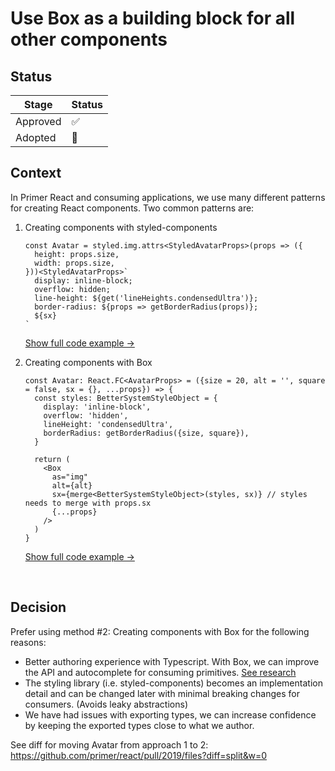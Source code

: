 # Use Box as a building block for all other components

## Status

| Stage    | Status |
| -------- | ------ |
| Approved | ✅     |
| Adopted  | 🚧     |

## Context

In Primer React and consuming applications, we use many different patterns for creating React components. Two common patterns are:

1. Creating components with styled-components

   ```tsx
   const Avatar = styled.img.attrs<StyledAvatarProps>(props => ({
     height: props.size,
     width: props.size,
   }))<StyledAvatarProps>`
     display: inline-block;
     overflow: hidden;
     line-height: ${get('lineHeights.condensedUltra')};
     border-radius: ${props => getBorderRadius(props)};
     ${sx}
   `
   ```

   [Show full code example →](https://github.com/primer/react/pull/2019/files?diff=split&w=0)

2. Creating components with Box

   ```tsx
   const Avatar: React.FC<AvatarProps> = ({size = 20, alt = '', square = false, sx = {}, ...props}) => {
     const styles: BetterSystemStyleObject = {
       display: 'inline-block',
       overflow: 'hidden',
       lineHeight: 'condensedUltra',
       borderRadius: getBorderRadius({size, square}),
     }

     return (
       <Box
         as="img"
         alt={alt}
         sx={merge<BetterSystemStyleObject>(styles, sx)} // styles needs to merge with props.sx
         {...props}
       />
     )
   }
   ```

   [Show full code example →](https://github.com/primer/react/pull/2019/files?diff=split&w=0)

&nbsp;

## Decision

Prefer using method #2: Creating components with Box for the following reasons:

- Better authoring experience with Typescript. With Box, we can improve the API and autocomplete for consuming primitives. [See research](https://github.com/github/primer/discussions/755#discussioncomment-2318144)
- The styling library (i.e. styled-components) becomes an implementation detail and can be changed later with minimal breaking changes for consumers. (Avoids leaky abstractions)
- We have had issues with exporting types, we can increase confidence by keeping the exported types close to what we author.

See diff for moving Avatar from approach 1 to 2: https://github.com/primer/react/pull/2019/files?diff=split&w=0
